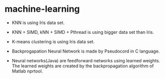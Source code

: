 # machine-learning

* KNN is using Iris data set.

* KNN + SIMD, kNN + SIMD + Pthread is using bigger data set than Iris.

* K-means clustering is using Iris data set.

* Backprogapation Neural Network is made by Pseudocord in C language.

* Neural networks(Java) are feedforward networks using learned weights. The learned weights are created by the backpropagation algorithm of Matlab nprtool. 
